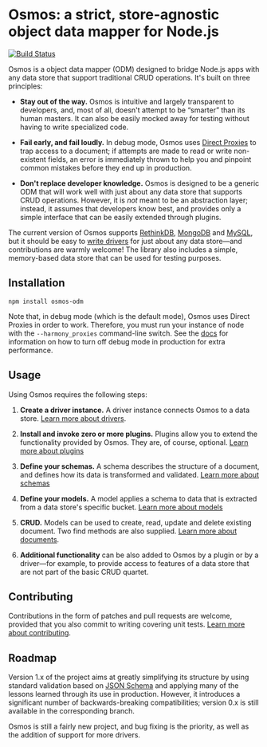 # Osmos: a strict, store-agnostic object data mapper for Node.js

[![Build Status](https://travis-ci.org/telemetryapp/osmos.svg?branch=master)](https://travis-ci.org/telemetryapp/osmos)

Osmos is a object data mapper (ODM) designed to bridge Node.js apps with any data store that support traditional CRUD operations. It's built on three principles:

- **Stay out of the way.** Osmos is intuitive and largely transparent to developers, and, most of all, doesn't attempt to be “smarter” than its human masters. It can also be easily mocked away for testing without having to write specialized code.

- **Fail early, and fail loudly.** In debug mode, Osmos uses [Direct Proxies](http://wiki.ecmascript.org/doku.php?id=harmony:direct_proxies) to trap access to a document; if attempts are made to read or write non-existent fields, an error is immediately thrown to help you and pinpoint common mistakes before they end up in production.

- **Don't replace developer knowledge.** Osmos is designed to be a generic ODM that will work well with just about any data store that supports CRUD operations. However, it is _not_ meant to be an abstraction layer; instead, it assumes that developers know best, and provides only a simple interface that can be easily extended through plugins.

The current version of Osmos supports [RethinkDB](http://www.rethinkdb.com), [MongoDB](http://www.mongodb.org) and [MySQL](http://mysql.org), but it should be easy to [write drivers](https://github.com/mtabini/osmos/blob/master/docs/drivers/index.md) for just about any data store—and contributions are warmly welcome! The library also includes a simple, memory-based data store that can be used for testing purposes.

## Installation

```
npm install osmos-odm
```

Note that, in debug mode (which is the default mode), Osmos uses Direct Proxies in order to work. Therefore, you must run your instance of node with the `--harmony_proxies` command-line switch. See the [docs](https://github.com/mtabini/osmos/blob/master/docs/document.md) for information on how to turn off debug mode in production for extra performance.

## Usage

Using Osmos requires the following steps:

1. **Create a driver instance.** A driver instance connects Osmos to a data store. [Learn more about drivers](https://github.com/mtabini/osmos/blob/master/docs/drivers/index.md).

1. **Install and invoke zero or more plugins.** Plugins allow you to extend the functionality provided by Osmos. They are, of course, optional. [Learn more about plugins](https://github.com/mtabini/osmos/blob/master/docs/plugins.md)

1. **Define your schemas.** A schema describes the structure of a document, and defines how its data is transformed and validated. [Learn more about schemas](https://github.com/mtabini/osmos/blob/master/docs/schema.md)

1. **Define your models.** A model applies a schema to data that is extracted from a data store's specific bucket. [Learn more about models](https://github.com/mtabini/osmos/blob/master/docs/model.md)

1. **CRUD.** Models can be used to create, read, update and delete existing document. Two find methods are also supplied. [Learn more about documents](https://github.com/mtabini/osmos/blob/master/docs/document.md).

1. **Additional functionality** can be also added to Osmos by a plugin or by a driver—for example, to provide access to features of a data store that are not part of the basic CRUD quartet.

## Contributing

Contributions in the form of patches and pull requests are welcome, provided that you also commit to writing covering unit tests. [Learn more about contributing](https://github.com/mtabini/osmos/blob/master/docs/contributing.md).

## Roadmap

Version 1.x of the project aims at greatly simplifying its structure by using standard validation based on [JSON Schema](http://json-schema.org) and applying many of the lessons learned through its use in production. However, it introduces a significant number of backwards-breaking compatibilities; version 0.x is still available in the corresponding branch.

Osmos is still a fairly new project, and bug fixing is the priority, as well as the addition of support for more drivers.
